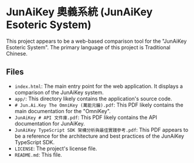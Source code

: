 # JunAiKey 奧義系統 (JunAiKey Esoteric System)

This project appears to be a web-based comparison tool for the "JunAiKey Esoteric System". The primary language of this project is Traditional Chinese.

## Files

*   `index.html`: The main entry point for the web application. It displays a comparison of the JunAiKey system.
*   `app/`: This directory likely contains the application's source code.
*   `# Jun.Ai.Key The OmniKey (萬能元鑰).pdf`: This PDF likely contains the main documentation for the "OmniKey".
*   `JunAiKey # API 文件庫.pdf`: This PDF likely contains the API documentation for JunAiKey.
*   `JunAiKey TypeScript SDK 架構分析與最佳實踐參考.pdf`: This PDF appears to be a reference for the architecture and best practices of the JunAiKey TypeScript SDK.
*   `LICENSE`: The project's license file.
*   `README.md`: This file.